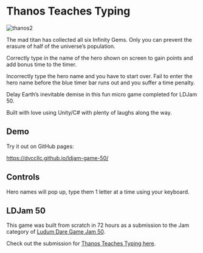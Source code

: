 
# Thanos Teaches Typing

![thanos2](https://user-images.githubusercontent.com/48764154/161639098-f2c73203-622d-4086-af14-abba0477db39.PNG)

The mad titan has collected all six Infinity Gems. Only you can prevent the erasure of half of the universe’s population.

Correctly type in the name of the hero shown on screen to gain points and add bonus time to the timer.

Incorrectly type the hero name and you have to start over. Fail to enter the hero name before the blue timer bar runs out and you suffer a time penalty.

Delay Earth’s inevitable demise in this fun micro game completed for LDJam 50.

Built with love using Unity/C# with plenty of laughs along the way.

## Demo

Try it out on GitHub pages:

https://dvccllc.github.io/ldjam-game-50/

## Controls

Hero names will pop up, type them 1 letter at a time using your keyboard.

## LDJam 50

This game was built from scratch in 72 hours as a submission to the Jam category of [Ludum Dare Game Jam 50](https://ldjam.com/).

Check out the submission for [Thanos Teaches Typing here](https://ldjam.com/events/ludum-dare/50/thanos-teaches-typing).


